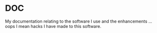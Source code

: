DOC
===

My documentation relating to the software I use and the enhancements ... oops I mean hacks I have made to this software.
